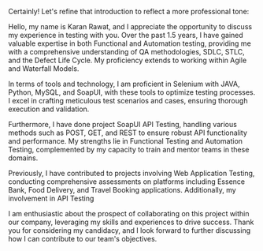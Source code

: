 Certainly! Let's refine that introduction to reflect a more professional tone:

Hello, my name is Karan Rawat, and I appreciate the opportunity to discuss my experience in testing with you. Over the past 1.5 years, I have gained valuable expertise in both Functional and Automation testing, providing me with a comprehensive understanding of QA methodologies, SDLC, STLC, and the Defect Life Cycle. My proficiency extends to working within Agile and Waterfall Models.

In terms of tools and technology, I am proficient in Selenium with JAVA, Python, MySQL, and SoapUI, with these tools to optimize testing processes. I excel in crafting meticulous test scenarios and cases, ensuring thorough execution and validation.

Furthermore, I have done project SoapUI API Testing, handling various methods such as POST, GET, and REST to ensure robust API functionality and performance. My strengths lie in Functional Testing and Automation Testing, complemented by my capacity to train and mentor teams in these domains.

Previously, I have contributed to projects involving Web Application Testing, conducting comprehensive assessments on platforms including Essence Bank, Food Delivery, and Travel Booking applications. Additionally, my involvement in API Testing 

I am enthusiastic about the prospect of collaborating on this project within our company, leveraging my skills and experiences to drive success. Thank you for considering my candidacy, and I look forward to further discussing how I can contribute to our team's objectives.